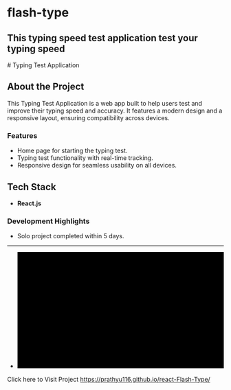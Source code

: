 # flash-type
<h2>This typing speed test application test your typing speed</h2>
# Typing Test Application

## About the Project
This Typing Test Application is a web app built to help users test and improve their typing speed and accuracy. It features a modern design and a responsive layout, ensuring compatibility across devices.

### Features
- Home page for starting the typing test.
- Typing test functionality with real-time tracking.
- Responsive design for seamless usability on all devices.

## Tech Stack
- **React.js**

### Development Highlights
- Solo project completed within 5 days.

---



- <img src="https://github.com/prathyu116/react-Flash-Type/blob/main/src/assets/type.gif"></img>

Click here to Visit  Project 
https://prathyu116.github.io/react-Flash-Type/


